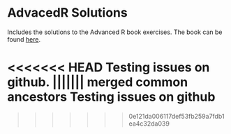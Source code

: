 # AdvacedR Solutions
Includes the solutions to the Advanced R book exercises. The book can be found [here](http://adv-r.had.co.nz/).

<<<<<<< HEAD
Testing issues on github.
||||||| merged common ancestors
Testing issues on github
=======
>>>>>>> 0e121da006117def53fb259a7fdb1ea4c32da039
